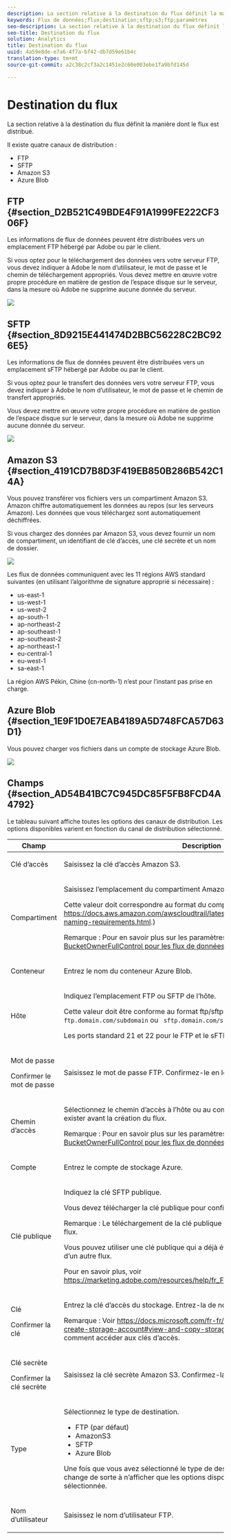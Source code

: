 ```yaml
---
description: La section relative à la destination du flux définit la manière dont le flux est distribué.
keywords: Flux de données;flux;destination;sftp;s3;ftp;paramètres
seo-description: La section relative à la destination du flux définit la manière dont le flux est distribué.
seo-title: Destination du flux
solution: Analytics
title: Destination du flux
uuid: 4a59e8de-e7a6-4f7a-bf42-db7d59e61b4c
translation-type: tm+mt
source-git-commit: a2c38c2cf3a2c1451e2c60e003ebe1fa9bfd145d

---
```



# Destination du flux

La section relative à la destination du flux définit la manière dont le flux est distribué.

Il existe quatre canaux de distribution :

* FTP
* SFTP
* Amazon S3
* Azure Blob

## FTP {#section_D2B521C49BDE4F91A1999FE222CF306F}

Les informations de flux de données peuvent être distribuées vers un emplacement FTP hébergé par Adobe ou par le client.

Si vous optez pour le téléchargement des données vers votre serveur FTP, vous devez indiquer à Adobe le nom d’utilisateur, le mot de passe et le chemin de téléchargement appropriés. Vous devez mettre en œuvre votre propre procédure en matière de gestion de l’espace disque sur le serveur, dans la mesure où Adobe ne supprime aucune donnée du serveur.

![](assets/dest-ftp.jpg)

## SFTP {#section_8D9215E441474D2BBC56228C2BC926E5}

Les informations de flux de données peuvent être distribuées vers un emplacement sFTP hébergé par Adobe ou par le client.

Si vous optez pour le transfert des données vers votre serveur FTP, vous devez indiquer à Adobe le nom d’utilisateur, le mot de passe et le chemin de transfert appropriés.

<!-- 

Adobe Customer Care will provide you with a Public key. Verify in recording.

 -->

Vous devez mettre en œuvre votre propre procédure en matière de gestion de l’espace disque sur le serveur, dans la mesure où Adobe ne supprime aucune donnée du serveur.

![](assets/dest-sftp.jpg)

## Amazon S3 {#section_4191CD7B8D3F419EB850B286B542C14A}

Vous pouvez transférer vos fichiers vers un compartiment Amazon S3. Amazon chiffre automatiquement les données au repos (sur les serveurs Amazon). Les données que vous téléchargez sont automatiquement déchiffrées.

Si vous chargez des données par Amazon S3, vous devez fournir un nom de compartiment, un identifiant de clé d’accès, une clé secrète et un nom de dossier.

![](assets/dest-s3.jpg)

Les flux de données communiquent avec les 11 régions AWS standard suivantes (en utilisant l’algorithme de signature approprié si nécessaire) :

* us-east-1
* us-west-1
* us-west-2
* ap-south-1
* ap-northeast-2
* ap-southeast-1
* ap-southeast-2
* ap-northeast-1
* eu-central-1
* eu-west-1
* sa-east-1

La région AWS Pékin, Chine (cn-north-1) n’est pour l’instant pas prise en charge.

## Azure Blob {#section_1E9F1D0E7EAB4189A5D748FCA57D63D1}

Vous pouvez charger vos fichiers dans un compte de stockage Azure Blob.

![](assets/azure.png)

## Champs {#section_AD54B41BC7C945DC85F5FB8FCD4A4792}

Le tableau suivant affiche toutes les options des canaux de distribution. Les options disponibles varient en fonction du canal de distribution sélectionné.

<table id="table_F743C620C82349D9943A13B99EA312BA"> 
 <thead> 
  <tr> 
   <th colname="col1" class="entry"> Champ </th> 
   <th colname="col2" class="entry"> Description </th> 
  </tr> 
 </thead>
 <tbody> 
  <tr> 
   <td colname="col1"> <p>Clé d’accès </p> </td> 
   <td colname="col2"> <p>Saisissez la clé d’accès Amazon S3. </p> </td> 
  </tr> 
  <tr> 
   <td colname="col1"> <p>Compartiment </p> </td> 
   <td colname="col2"> <p>Saisissez l’emplacement du compartiment Amazon S3. </p> <p>Cette valeur doit correspondre au format du compartiment S3 approprié. (See <a href="https://docs.aws.amazon.com/awscloudtrail/latest/userguide/cloudtrail-s3-bucket-naming-requirements.html" format="html" scope="external"> https://docs.aws.amazon.com/awscloudtrail/latest/userguide/cloudtrail-s3-bucket-naming-requirements.html</a>.) </p> <p> <p>Remarque : Pour en savoir plus sur les paramètres Amazon S3, voir <a href="../../../export/analytics-data-feed/feed-troubleshooting.md#section_6797EBBB7E6D44D4B00C7AEDF4C2EE1D" format="dita" scope="local">Paramètre BucketOwnerFullControl pour les flux de données Amazon S3</a> ci-dessous. </p> </p> </td> 
  </tr> 
  <tr> 
   <td colname="col1"> <p>Conteneur </p> </td> 
   <td colname="col2"> <p>Entrez le nom du conteneur Azure Blob. </p> </td> 
  </tr> 
  <tr> 
   <td colname="col1"> <p> Hôte </p> </td> 
   <td colname="col2"> <p>Indiquez l’emplacement FTP ou SFTP de l’hôte. </p> <p>Cette valeur doit être conforme au format ftp/sftp approprié, <code> ftp.domain.com/subdomain</code> ou <code> sftp.domain.com/subdomain</code>. </p> <p> Les ports standard 21 et 22 pour le FTP et le sFTP sont requis. </p> </td> 
  </tr> 
  <tr> 
   <td colname="col1"> <p>Mot de passe </p> <p>Confirmer le mot de passe </p> </td> 
   <td colname="col2"> <p>Saisissez le mot de passe FTP. Confirmez-le en le saisissant à nouveau. </p> </td> 
  </tr> 
  <tr> 
   <td colname="col1"> <p>Chemin d’accès </p> </td> 
   <td colname="col2"> <p>Sélectionnez le chemin d’accès à l’hôte ou au compartiment. Ce chemin d’accès doit exister avant la création du flux. </p> <p> <p>Remarque : Pour en savoir plus sur les paramètres Amazon S3, voir <a href="../../../export/analytics-data-feed/feed-troubleshooting.md#section_6797EBBB7E6D44D4B00C7AEDF4C2EE1D" format="dita" scope="local">Paramètre BucketOwnerFullControl pour les flux de données Amazon S3</a> ci-dessous. </p> </p> </td> 
  </tr> 
  <tr> 
   <td colname="col1"> <p>Compte </p> </td> 
   <td colname="col2"> <p> Entrez le compte de stockage Azure. </p> </td> 
  </tr> 
  <tr> 
   <td colname="col1"> <p>Clé publique </p> </td> 
   <td colname="col2"> <p>Indiquez la clé SFTP publique. </p> <p>Vous devez télécharger la clé publique pour configurer le référentiel SFTP. </p> <p> <p>Remarque : Le téléchargement de la clé publique n’est pas requis pour la création du flux. </p> </p> <p>Vous pouvez utiliser une clé publique qui a déjà été téléchargée lors de la création d’un autre flux. </p> <p>Pour en savoir plus, voir <a href="https://marketing.adobe.com/resources/help/en_US/whitepapers/ftp/ftp_sftp_dw.html" format="html" scope="external">https://marketing.adobe.com/resources/help/fr_FR/whitepapers/ftp/ftp_sftp_dw.html</a>. </p> </td> 
  </tr> 
  <tr> 
   <td colname="col1"> <p>Clé </p> <p>Confirmer la clé </p> </td> 
   <td colname="col2"> <p> Entrez la clé d’accès du stockage. Entrez-la de nouveau pour la confirmer. </p> <p> <p>Remarque : Voir <a href="https://docs.microsoft.com/en-us/azure/storage/common/storage-create-storage-account#view-and-copy-storage-access-keys" format="https" scope="external">https://docs.microsoft.com/fr-fr/azure/storage/common/storage-create-storage-account#view-and-copy-storage-access-keys</a> pour savoir comment accéder aux clés d’accès. </p> </p> </td> 
  </tr> 
  <tr> 
   <td colname="col1"> <p>Clé secrète </p> <p>Confirmer la clé secrète </p> </td> 
   <td colname="col2"> <p>Saisissez la clé secrète Amazon S3. Confirmez-la en la saisissant à nouveau. </p> </td> 
  </tr> 
  <tr> 
   <td colname="col1"> <p>Type </p> </td> 
   <td colname="col2"> <p>Sélectionnez le type de destination. </p> <p> 
     <ul id="ul_B893EEDA73A34DE0AEB8570BE9027F21"> 
      <li id="li_325546FCEB404C50AA6829573CCA340B">FTP (par défaut) </li> 
      <li id="li_6A2C03115903484797485D073A610607">AmazonS3 </li> 
      <li id="li_C24540F6FCD24702B7693A515CEBE977">SFTP </li> 
      <li id="li_8E03CA78E7FE427C9F6F8B112BC76266">Azure Blob </li> 
     </ul> </p> <p>Une fois que vous avez sélectionné le type de destination, la liste des champs change de sorte à n’afficher que les options disponibles pour la destination sélectionnée. </p> </td> 
  </tr> 
  <tr> 
   <td colname="col1"> <p>Nom d’utilisateur </p> </td> 
   <td colname="col2"> <p>Saisissez le nom d’utilisateur FTP. </p> </td> 
  </tr> 
 </tbody> 
</table>

